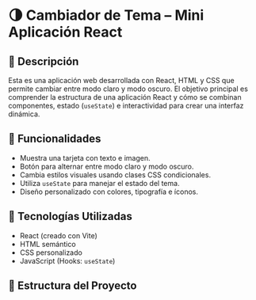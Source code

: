 # 🌗 Cambiador de Tema – Mini Aplicación React

## 📌 Descripción

Esta es una aplicación web desarrollada con React, HTML y CSS que permite cambiar entre modo claro y modo oscuro. El objetivo principal es comprender la estructura de una aplicación React y cómo se combinan componentes, estado (`useState`) e interactividad para crear una interfaz dinámica.

## 🎯 Funcionalidades

- Muestra una tarjeta con texto e imagen.
- Botón para alternar entre modo claro y modo oscuro.
- Cambia estilos visuales usando clases CSS condicionales.
- Utiliza `useState` para manejar el estado del tema.
- Diseño personalizado con colores, tipografía e íconos.

## 🧱 Tecnologías Utilizadas

- React (creado con Vite)
- HTML semántico
- CSS personalizado
- JavaScript (Hooks: `useState`)

## 📁 Estructura del Proyecto


